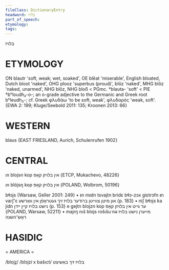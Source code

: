 ```yaml
---
fileClass: DictionaryEntry
headword: בלויז
part_of_speech: 
etymology: 
tags: 
---
```

בלויז

ETYMOLOGY
===========
ON blautr 'soft, weak; wet, soaked', OE blēat 'miserable', English bloated, Dutch bloot 'naked', OHG plooz 'superbus (proud)', blōz 'naked', MHG blôz 'naked, unarmed', NHG blōz, NHG bloß < PGmc. *blauta- 'soft' < PIE *bʰloudh₂-o-; an o-grade adjective to the Germanic and Greek root bʰleudh₂-; cf. Greek φλυδάω 'to be soft, weak', φλυδαρός 'weak, soft'.
{EWA 2: 199; Kluge/Seebold 2011: 135; Kroonen 2013: 66}

WESTERN
========

blaus {EAST FRIESLAND, Aurich, Schulenrufen 1902}

CENTRAL
========

ɩn blojsn kop אין בלויזן קאָפּ {ETCP, Mukachevo, 48226}

ɩn blójsŋ kop אין בלויזן קאָפּ {POLAND, Wolbrom, 50196}

bɬɔjs {Warsaw, Geller 2001: 249}
	•	ᵻn mᵻdn tsvajtn bridɛ bɬɔ-zɔx giɛtrɔfn ᵻn varʃ'ɛ און מיטן צווייטן ברודער בלויז זיך געטראָפֿן אין וואַרשע {p.  183}
	•	niʃ bɬɔjs ka jidn נישט בלויז קיין ייִדן {p. 153}
e gejtn blojzn kop ער גייט אין בלויזן קאָפּ {POLAND, Warsaw, 52211}
	•	majrŋ nɩš blojs rošɩšuˑnə מײַערן נישט בלויז ראָש־השנה

HASIDIC
=======
= AMERICA = 

/blojz̥/
/blɔjziˑx bašɩct/ בלויז זיך באַשיצט
